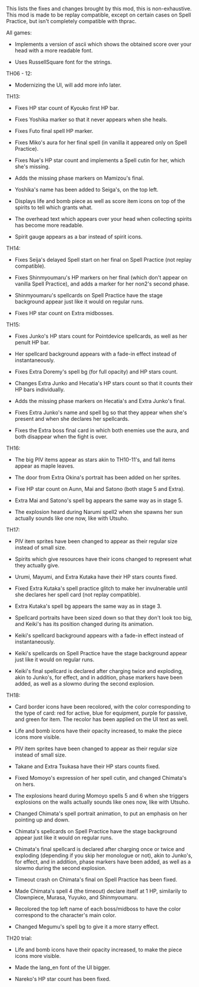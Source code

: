 This lists the fixes and changes brought by this mod, this is non-exhaustive. This mod is made to be replay compatible, except on certain cases on Spell Practice, but isn't completely compatible with thprac.


All games:

- Implements a version of ascii which shows the obtained score over your head with a more readable font.

- Uses RussellSquare font for the strings.


TH06 - 12:

- Modernizing the UI, will add more info later.


TH13:

- Fixes HP star count of Kyouko first HP bar.

- Fixes Yoshika marker so that it never appears when she heals.

- Fixes Futo final spell HP marker.

- Fixes Miko's aura for her final spell (in vanilla it appeared only on Spell Practice).

- Fixes Nue's HP star count and implements a Spell cutin for her, which she's missing.

- Adds the missing phase markers on Mamizou's final.

- Yoshika's name has been added to Seiga's, on the top left.

- Displays life and bomb piece as well as score item icons on top of the spirits to tell which grants what.

- The overhead text which appears over your head when collecting spirits has become more readable.

- Spirit gauge appears as a bar instead of spirit icons.


TH14:

- Fixes Seija's delayed Spell start on her final on Spell Practice (not replay compatible).

- Fixes Shinmyoumaru's HP markers on her final (which don't appear on vanilla Spell Practice), and adds a marker for her non2's second phase.

- Shinmyoumaru's spellcards on Spell Practice have the stage background appear just like it would on regular runs.

- Fixes HP star count on Extra midbosses.


TH15:

- Fixes Junko's HP stars count for Pointdevice spellcards, as well as her penult HP bar.

- Her spellcard background appears with a fade-in effect instead of instantaneously.

- Fixes Extra Doremy's spell bg (for full opacity) and HP stars count.

- Changes Extra Junko and Hecatia's HP stars count so that it counts their HP bars individually.

- Adds the missing phase markers on Hecatia's and Extra Junko's final.

- Fixes Extra Junko's name and spell bg so that they appear when she's present and when she declares her spellcards.

- Fixes the Extra boss final card in which both enemies use the aura, and both disappear when the fight is over.


TH16:

- The big PIV items appear as stars akin to TH10-11's, and fall items appear as maple leaves.

- The door from Extra Okina's portrait has been added on her sprites.

- Fixe HP star count on Aunn, Mai and Satono (both stage 5 and Extra).

- Extra Mai and Satono's spell bg appears the same way as in stage 5.

- The explosion heard during Narumi spell2 when she spawns her sun actually sounds like one now, like with Utsuho.


TH17:

- PIV item sprites have been changed to appear as their regular size instead of small size.

- Spirits which give resources have their icons changed to represent what they actually give.

- Urumi, Mayumi, and Extra Kutaka have their HP stars counts fixed.

- Fixed Extra Kutaka's spell practice glitch to make her invulnerable until she declares her spell card (not replay compatible). 

- Extra Kutaka's spell bg appears the same way as in stage 3.

- Spellcard portraits have been sized down so that they don't look too big, and Keiki's has its position changed during its animation.

- Keiki's spellcard background appears with a fade-in effect instead of instantaneously.

- Keiki's spellcards on Spell Practice have the stage background appear just like it would on regular runs.

- Keiki's final spellcard is declared after charging twice and exploding, akin to Junko's, for effect, and in addition, phase markers have been added, as well as a slowmo during the second explosion.


TH18:

- Card border icons have been recolored, with the color corresponding to the type of card: red for active, blue for equipment, purple for passive, and green for item. The recolor has been applied on the UI text as well.

- Life and bomb icons have their opacity increased, to make the piece icons more visible.

- PIV item sprites have been changed to appear as their regular size instead of small size.

- Takane and Extra Tsukasa have their HP stars counts fixed.

- Fixed Momoyo's expression of her spell cutin, and changed Chimata's on hers.

- The explosions heard during Momoyo spells 5 and 6 when she triggers explosions on the walls actually sounds like ones now, like with Utsuho.

- Changed Chimata's spell portrait animation, to put an emphasis on her pointing up and down.

- Chimata's spellcards on Spell Practice have the stage background appear just like it would on regular runs.

- Chimata's final spellcard is declared after charging once or twice and exploding (depending if you skip her monologue or not), akin to Junko's, for effect, and in addition, phase markers have been added, as well as a slowmo during the second explosion.

- Timeout crash on Chimata's final on Spell Practice has been fixed.

- Made Chimata's spell 4 (the timeout) declare itself at 1 HP, similarily to Clownpiece, Murasa, Yuyuko, and Shinmyoumaru.

- Recolored the top left name of each boss/midboss to have the color correspond to the character's main color.

- Changed Megumu's spell bg to give it a more starry effect.


TH20 trial:

- Life and bomb icons have their opacity increased, to make the piece icons more visible.

- Made the lang_en font of the UI bigger.

- Nareko's HP star count has been fixed.
